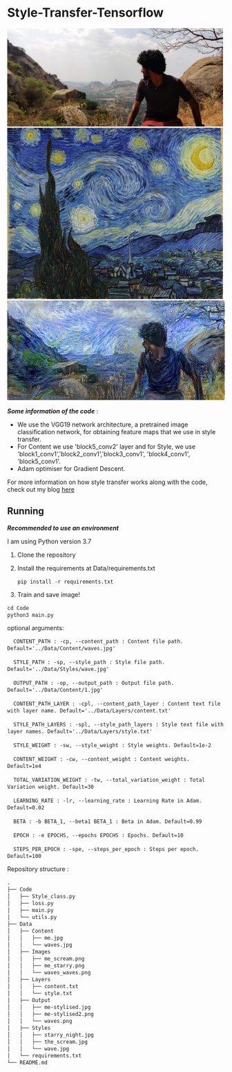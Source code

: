 # Style-Transfer-Tensorflow


<img src="Data/Content/me.jpg" alt="Example1" width =500>
<img src="Data/Styles/starry_night.jpg" alt="Example1" width =500>
<img src="Data/Output/me-stylised.jpg" alt="Example1">


***Some information of the code*** :

* We use the VGG19 network architecture, a pretrained image classification network, for obtaining feature maps that we use in style transfer.
* For Content we use 'block5_conv2' layer and for Style, we use 'block1_conv1','block2_conv1','block3_conv1', 'block4_conv1', 'block5_conv1'.
* Adam optimiser for Gradient Descent.

For more information on how style transfer works along with the code, check out my blog [here]()



## Running

***Recommended to use an environment***

I am using Python version 3.7



1. Clone the repository

2. Install the requirements at Data/requirements.txt

    ```
    pip install -r requirements.txt
    ```


3. Train and save image!

```
cd Code
python3 main.py
```

optional arguments:

```
  CONTENT_PATH : -cp, --content_path : Content file path. Default='../Data/Content/waves.jpg'

  STYLE_PATH : -sp, --style_path : Style file path. Default='../Data/Styles/wave.jpg'

  OUTPUT_PATH : -op, --output_path : Output file path. Default='../Data/Content/1.jpg'

  CONTENT_PATH_LAYER : -cpl, --content_path_layer : Content text file with layer name. Default='../Data/Layers/content.txt'

  STYLE_PATH_LAYERS : -spl, --style_path_layers : Style text file with layer names. Default='../Data/Layers/style.txt'

  STYLE_WEIGHT : -sw, --style_weight : Style weights. Default=1e-2

  CONTENT_WEIGHT : -cw, --content_weight : Content weights. Default=1e4

  TOTAL_VARIATION_WEIGHT : -tw, --total_variation_weight : Total Variation weight. Default=30

  LEARNING_RATE : -lr, --learning_rate : Learning Rate in Adam. Default=0.02

  BETA : -b BETA_1, --beta1 BETA_1 : Beta in Adam. Default=0.99

  EPOCH : -e EPOCHS, --epochs EPOCHS : Epochs. Default=10

  STEPS_PER_EPOCH : -spe, --steps_per_epoch : Steps per epoch. Default=100
```

Repository structure :

```
.
├── Code
│   ├── Style_class.py
│   ├── loss.py
│   ├── main.py
│   └── utils.py
├── Data
│   ├── Content
│   │   ├── me.jpg
│   │   └── waves.jpg
│   ├── Images
│   │   ├── me_scream.png
│   │   ├── me_starry.png
│   │   └── waves_waves.png
│   ├── Layers
│   │   ├── content.txt
│   │   └── style.txt
│   ├── Output
│   │   ├── me-stylised.jpg
│   │   ├── me-stylised2.png
│   │   └── waves.png
│   ├── Styles
│   │   ├── starry_night.jpg
│   │   ├── the_scream.jpg
│   │   └── wave.jpg
│   └── requirements.txt
└── README.md
```
